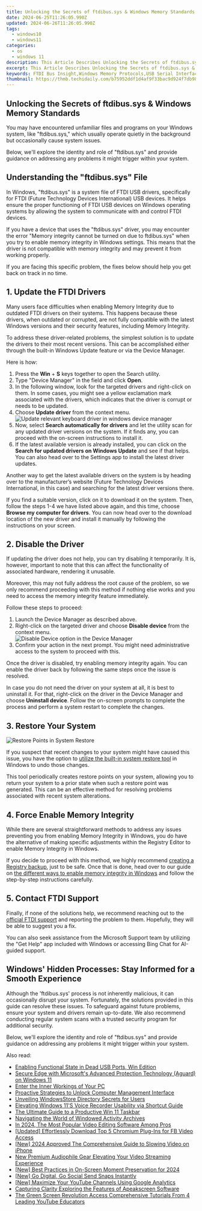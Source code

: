 ```yaml
---
title: Unlocking the Secrets of ftdibus.sys & Windows Memory Standards
date: 2024-06-25T11:26:05.990Z
updated: 2024-06-26T11:26:05.990Z
tags:
  - windows10
  - windows11
categories:
  - os
  - windows 11
description: This Article Describes Unlocking the Secrets of ftdibus.sys & Windows Memory Standards
excerpt: This Article Describes Unlocking the Secrets of ftdibus.sys & Windows Memory Standards
keywords: FTDI Bus Insight,Windows Memory Protocols,USB Serial Interface Secrets,System Memory Standards,Unlocking Ftdibus Secrets,Bus Interface Compliance,Memory Standard Windows Analysis
thumbnail: https://thmb.techidaily.com/b75952ddf1d4af9f33bac9d924f7db98ead5f1ed4a0ce7215f6d5a9fade562b4.jpg
---
```


## Unlocking the Secrets of ftdibus.sys & Windows Memory Standards

 You may have encountered unfamiliar files and programs on your Windows system, like "ftdibus.sys," which usually operate quietly in the background but occasionally cause system issues.

 Below, we'll explore the identity and role of "ftdibus.sys" and provide guidance on addressing any problems it might trigger within your system.

## Understanding the "ftdibus.sys" File

 In Windows, "ftdibus.sys" is a system file of FTDI USB drivers, specifically for FTDI (Future Technology Devices International) USB devices. It helps ensure the proper functioning of FTDI USB devices on Windows operating systems by allowing the system to communicate with and control FTDI devices.

 If you have a device that uses the "ftdibus.sys" driver, you may encounter the error "Memory integrity cannot be turned on due to ftdibus.sys" when you try to enable memory integrity in Windows settings. This means that the driver is not compatible with memory integrity and may prevent it from working properly.

 If you are facing this specific problem, the fixes below should help you get back on track in no time.

## 1\. Update the FTDI Drivers

 Many users face difficulties when enabling Memory Integrity due to outdated FTDI drivers on their systems. This happens because these drivers, when outdated or corrupted, are not fully compatible with the latest Windows versions and their security features, including Memory Integrity.

 To address these driver-related problems, the simplest solution is to update the drivers to their most recent versions. This can be accomplished either through the built-in Windows Update feature or via the Device Manager.

 Here is how:

1. Press the **Win** \+ **S** keys together to open the Search utility.
2. Type "Device Manager" in the field and click **Open**.
3. In the following window, look for the targeted drivers and right-click on them. In some cases, you might see a yellow exclamation mark associated with the drivers, which indicates that the driver is corrupt or needs to be updated.
4. Choose **Update driver** from the context menu.  
![Update relevant keyboard driver in windows device manager](https://static1.makeuseofimages.com/wordpress/wp-content/uploads/2023/08/update-relevant-keyboard-driver-in-windows-device-manager.jpg)
5. Now, select **Search automatically for drivers** and let the utility scan for any updated driver versions on the system. If it finds any, you can proceed with the on-screen instructions to install it.
6. If the latest available version is already installed, you can click on the **Search for updated drivers on Windows Update** and see if that helps. You can also head over to the Settings app to install the latest driver updates.

 Another way to get the latest available drivers on the system is by heading over to the manufacturer’s website (Future Technology Devices International, in this case) and searching for the latest driver versions there.

 If you find a suitable version, click on it to download it on the system. Then, follow the steps 1-4 we have listed above again, and this time, choose **Browse my computer for drivers**. You can now head over to the download location of the new driver and install it manually by following the instructions on your screen.

## 2\. Disable the Driver

 If updating the driver does not help, you can try disabling it temporarily. It is, however, important to note that this can affect the functionality of associated hardware, rendering it unusable.

 Moreover, this may not fully address the root cause of the problem, so we only recommend proceeding with this method if nothing else works and you need to access the memory integrity feature immediately.

 Follow these steps to proceed:

1. Launch the Device Manager as described above.
2. Right-click on the targeted driver and choose **Disable device** from the context menu.  
![Disable Device option in the Device Manager](https://static1.makeuseofimages.com/wordpress/wp-content/uploads/2023/03/disable-device-option-1.jpg)
3. Confirm your action in the next prompt. You might need administrative access to the system to proceed with this.

 Once the driver is disabled, try enabling memory integrity again. You can enable the driver back by following the same steps once the issue is resolved.

 In case you do not need the driver on your system at all, it is best to uninstall it. For that, right-click on the driver in the Device Manager and choose **Uninstall device**. Follow the on-screen prompts to complete the process and perform a system restart to complete the changes.

## 3\. Restore Your System

![Restore Points in System Restore](https://static1.makeuseofimages.com/wordpress/wp-content/uploads/2023/06/restore-points-in-system-restore.jpg)

 If you suspect that recent changes to your system might have caused this issue, you have the option to [utilize the built-in system restore tool](https://www.makeuseof.com/use-system-restore-windows/) in Windows to undo those changes.

 This tool periodically creates restore points on your system, allowing you to return your system to a prior state when such a restore point was generated. This can be an effective method for resolving problems associated with recent system alterations.

## 4\. Force Enable Memory Integrity

 While there are several straightforward methods to address any issues preventing you from enabling Memory Integrity in Windows, you do have the alternative of making specific adjustments within the Registry Editor to enable Memory Integrity in Windows.

 If you decide to proceed with this method, we highly recommend [creating a Registry backup](https://www.makeuseof.com/tag/backup-restore-windows-registry/), just to be safe. Once that is done, head over to our guide on [the different ways to enable memory integrity in Windows](https://www.makeuseof.com/windows-11-memory-integrity-disabled/) and follow the step-by-step instructions carefully.

## 5\. Contact FTDI Support

 Finally, if none of the solutions help, we recommend reaching out to the [official FTDI support](https://ftdichip.com/technical-support/) and reporting the problem to them. Hopefully, they will be able to suggest you a fix.

 You can also seek assistance from the Microsoft Support team by utilizing the "Get Help" app included with Windows or accessing Bing Chat for AI-guided support.

## Windows' Hidden Processes: Stay Informed for a Smooth Experience

 Although the 'ftdibus.sys' process is not inherently malicious, it can occasionally disrupt your system. Fortunately, the solutions provided in this guide can resolve these issues. To safeguard against future problems, ensure your system and drivers remain up-to-date. We also recommend conducting regular system scans with a trusted security program for additional security.

 Below, we'll explore the identity and role of "ftdibus.sys" and provide guidance on addressing any problems it might trigger within your system.

<span class="atpl-alsoreadstyle">Also read:</span>
<div><ul>
<li><a href="https://win11.techidaily.com/enabling-functional-state-in-dead-usb-ports-win-edition/"><u>Enabling Functional State in Dead USB Ports, Win Edition</u></a></li>
<li><a href="https://win11.techidaily.com/secure-edge-with-microsofts-advanced-protection-technology-aguard-on-windows-11/"><u>Secure Edge with Microsoft's Advanced Protection Technology (Aguard) on Windows 11</u></a></li>
<li><a href="https://win11.techidaily.com/enter-the-inner-workings-of-your-pc/"><u>Enter the Inner Workings of Your PC</u></a></li>
<li><a href="https://win11.techidaily.com/proactive-strategies-to-unlock-computer-management-interface/"><u>Proactive Strategies to Unlock Computer Management Interface</u></a></li>
<li><a href="https://win11.techidaily.com/unveiling-windowsstore-directory-secrets-for-users/"><u>Unveiling WindowsStore Directory Secrets for Users</u></a></li>
<li><a href="https://win11.techidaily.com/elevating-windows-11s-voice-recorder-usability-via-shortcut-guide/"><u>Elevating Windows 11'S Voice Recorder Usability via Shortcut Guide</u></a></li>
<li><a href="https://win11.techidaily.com/the-ultimate-guide-to-a-productive-win-11-taskbar/"><u>The Ultimate Guide to a Productive Win 11 Taskbar</u></a></li>
<li><a href="https://win11.techidaily.com/navigating-the-world-of-windowed-activity-archives/"><u>Navigating the World of Windowed Activity Archives</u></a></li>
<li><a href="https://video-content-creator.techidaily.com/in-2024-the-most-popular-video-editing-software-among-pros/"><u>In 2024, The Most Popular Video Editing Software Among Pros</u></a></li>
<li><a href="https://facebook-videos.techidaily.com/updated-effortlessly-download-top-5-chromium-plug-ins-for-fb-video-access/"><u>[Updated] Effortlessly Download  Top 5 Chromium Plug-Ins for FB Video Access</u></a></li>
<li><a href="https://screen-activity-recording.techidaily.com/new-2024-approved-the-comprehensive-guide-to-slowing-video-on-iphone/"><u>[New] 2024 Approved  The Comprehensive Guide to Slowing Video on iPhone</u></a></li>
<li><a href="https://audio-editing.techidaily.com/new-premium-audiophile-gear-elevating-your-video-streaming-experience/"><u>New Premium Audiophile Gear Elevating Your Video Streaming Experience</u></a></li>
<li><a href="https://screen-activity-recording.techidaily.com/new-best-practices-in-on-screen-moment-preservation-for-2024/"><u>[New] Best Practices in On-Screen Moment Preservation for 2024</u></a></li>
<li><a href="https://snapchat-videos.techidaily.com/new-go-digital-go-social-send-snaps-instantly/"><u>[New] Go Digital, Go Social  Send Snaps Instantly</u></a></li>
<li><a href="https://youtube-help.techidaily.com/new-maximize-your-youtube-channels-using-google-analytics/"><u>[New] Maximize Your YouTube Channels Using Google Analytics</u></a></li>
<li><a href="https://screen-recording.techidaily.com/capturing-clarity-exploring-the-features-of-apeakscreen-software/"><u>Capturing Clarity  Exploring the Features of Apeakscreen Software</u></a></li>
<li><a href="https://youtube-videos.techidaily.com/the-green-screen-revolution-access-comprehensive-tutorials-from-4-leading-youtube-educators/"><u>The Green Screen Revolution  Access Comprehensive Tutorials From 4 Leading YouTube Educators</u></a></li>
</ul></div>

<ins class="adsbygoogle"
      style="display:block"
      data-ad-client="ca-pub-7571918770474297"
      data-ad-slot="8358498916"
      data-ad-format="auto"
      data-full-width-responsive="true"></ins>